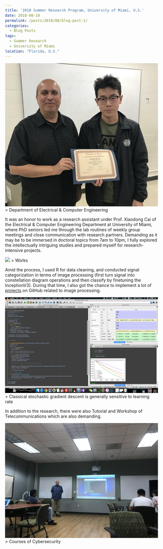 ```yaml
---
title: '2018 Summer Research Program, University of Miami, U.S.'
date: 2018-08-18
permalink: /posts/2018/08/blog-post-1/
categories:
  - Blog Posts
tags:
  - Summer Research
  - University of Miami 
location: "Florida, U.S."
---
```

<img src='/images/WechatIMG49.png'>
> Department of Electrical & Computer Engineering

It was an honor to work as a research assistant under Prof. Xiaodong Cai of the Electrical & Computer Engineering Department at University of Miami, where PhD seniors led me through the lab routines of weekly group meetings and close communication with research partners. Demanding as it may be to be immersed in doctoral topics from 7am to 10pm, I fully explored the intellectually intriguing studies and prepared myself for research-intensive projects. 

<img src='/images/IMG_7370.JPG'>
> Works

Amid the process, I used R for data cleaning, and conducted signal categorization in terms of image processing (first turn signal into constellation diagram operations and then classify by finetuning the InceptionV3). During that time, I also got the chance to implement a lot of [projects](https://github.com/yashk2810/Image-Captioning) on GitHub related to image processing.

<img src='/images/screenshot_of_SGD.png'>
> Classical stochastic gradient descent is generally sensitive to learning rate

In addition to the research, there were also Tutorial and Workshop of Telecommunications which are also demanding.

<img src='/images/IMG_5261.JPG'>
> Courses of Cybersecurity




